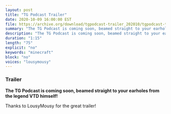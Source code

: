 ```yaml
---
layout: post
title: "TG Podcast Trailer"
date: 2020-10-09 16:00:00 EST
file: https://archive.org/download/tgpodcast-trailer_202010/tgpodcast-trailer.mp3
summary: "The TG Podcast is coming soon, beamed straight to your earholes from the legend VTD himself!"
description: "The TG Podcast is coming soon, beamed straight to your earholes from the legend VTD himself!\nThanks to LousyMousy for the great trailer!"
duration: "1:15" 
length: "75"
explicit: "no" 
keywords: "minecraft"
block: "no" 
voices: "lousymousy"
---
```


### Trailer

**The TG Podcast is coming soon, beamed straight to your earholes from the legend VTD himself!**

Thanks to LousyMousy for the great trailer!
